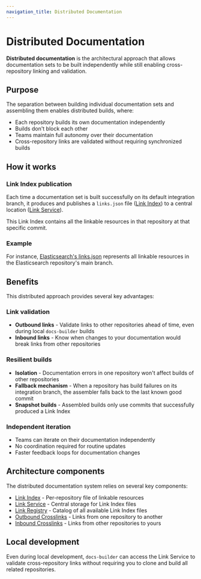 ```yaml
---
navigation_title: Distributed Documentation
---
```


# Distributed Documentation

**Distributed documentation** is the architectural approach that allows documentation sets to be built independently while still enabling cross-repository linking and validation.

## Purpose

The separation between building individual documentation sets and assembling them enables distributed builds, where:

* Each repository builds its own documentation independently
* Builds don't block each other
* Teams maintain full autonomy over their documentation
* Cross-repository links are validated without requiring synchronized builds

## How it works

### Link Index publication

Each time a documentation set is built successfully on its default integration branch, it produces and publishes a `links.json` file ([Link Index](link-index.md)) to a central location ([Link Service](link-service.md)).

This Link Index contains all the linkable resources in that repository at that specific commit.

### Example

For instance, [Elasticsearch's links.json](https://elastic-docs-link-index.s3.us-east-2.amazonaws.com/elastic/elasticsearch/main/links.json) represents all linkable resources in the Elasticsearch repository's main branch.

## Benefits

This distributed approach provides several key advantages:

### Link validation

* **Outbound links** - Validate links to other repositories ahead of time, even during local `docs-builder` builds
* **Inbound links** - Know when changes to your documentation would break links from other repositories

### Resilient builds

* **Isolation** - Documentation errors in one repository won't affect builds of other repositories
* **Fallback mechanism** - When a repository has build failures on its integration branch, the assembler falls back to the last known good commit
* **Snapshot builds** - Assembled builds only use commits that successfully produced a Link Index

### Independent iteration

* Teams can iterate on their documentation independently
* No coordination required for routine updates
* Faster feedback loops for documentation changes

## Architecture components

The distributed documentation system relies on several key components:

* [Link Index](link-index.md) - Per-repository file of linkable resources
* [Link Service](link-service.md) - Central storage for Link Index files
* [Link Registry](link-registry.md) - Catalog of all available Link Index files
* [Outbound Crosslinks](outbound-crosslinks.md) - Links from one repository to another
* [Inbound Crosslinks](inbound-crosslinks.md) - Links from other repositories to yours

## Local development

Even during local development, `docs-builder` can access the Link Service to validate cross-repository links without requiring you to clone and build all related repositories.
